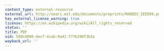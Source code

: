 ```yaml
---
content_type: external-resource
external_url: http://seari.mit.edu/documents/preprints/RHODES_IEEE09.pdf
has_external_license_warning: true
license: https://en.wikipedia.org/wiki/All_rights_reserved
status: ''
title: PDF
uid: 59dc6896-decf-4cab-9a41-f776290f3b3a
wayback_url: ''
---
```

